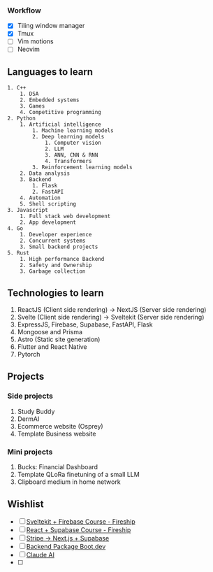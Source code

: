 ### Workflow
- [x] Tiling window manager
- [x] Tmux
- [ ] Vim motions
- [ ] Neovim
## Languages to learn
	1. C++
		1. DSA
		2. Embedded systems
		3. Games
		4. Competitive programming
	2. Python
		1. Artificial intelligence
			1. Machine learning models
			2. Deep learning models
				1. Computer vision
				2. LLM
				3. ANN, CNN & RNN
				4. Transformers
			3. Reinforcement learning models
		2. Data analysis
		3. Backend
			1. Flask
			2. FastAPI
		4. Automation
		5. Shell scripting
	3. Javascript
		1. Full stack web development
		2. App development
	4. Go
		1. Developer experience
		2. Concurrent systems
		3. Small backend projects
	5. Rust
		1. High performance Backend
		2. Safety and Ownership
		3. Garbage collection
## Technologies to learn
1. ReactJS (Client side rendering) → NextJS (Server side rendering)
2. Svelte (Client side rendering) → Sveltekit (Server side rendering)
3. ExpressJS, Firebase, Supabase, FastAPI, Flask
4. Mongoose and Prisma
5. Astro (Static site generation)
6. Flutter and React Native
7. Pytorch
## Projects
### Side projects
1. Study Buddy
2. DermAI
3. Ecommerce website (Osprey)
4. Template Business website
### Mini projects
1. Bucks: Financial Dashboard
2. Template QLoRa finetuning of a small LLM
3. Clipboard medium in home network

## Wishlist
- [ ] [Sveltekit + Firebase Course - Fireship](https://fireship.io/courses/sveltekit/)
- [ ] [React + Supabase Course - Fireship](https://fireship.io/courses/supabase/)
- [ ] [Stripe -> Next.js + Supabase](https://fireship.io/courses/stripe-saas/)
- [ ] [Backend Package Boot.dev](https://www.boot.dev/tracks/backend)
- [ ] [Claude AI](https://claude.ai/settings/billing)
- [ ] 